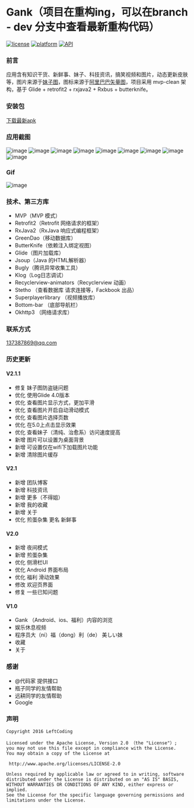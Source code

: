 # Gank（项目在重构ing，可以在branch - dev 分支中查看最新重构代码）

[![license](https://img.shields.io/badge/license-MIT-blue.svg)](https://github.com/leftcoding/GankLy#声明)
[![platform](https://img.shields.io/badge/platform-Android-yellow.svg)](https://www.android.com)
[![API](https://img.shields.io/badge/API-21%2B-blue.svg?style=flat)](https://android-arsenal.com/api?level=21#l21)

### 前言

应用含有知识干货、新鲜事、妹子、科技资讯，搞笑视频和图片，动态更新皮肤等，图片来源于<a href="http://www.mzitu.com/">妹子图</a>，图标来源于<a href="http://iconfont.cn/">阿里巴巴矢量图</a>，项目采用 mvp-clean 架构，基于 Glide + retrofit2 + rxjava2 + Rxbus + butterknife。


### 安装包 
<a href="https://pro-app-qn.fir.im/39d225b22b239c79c88751f3297ec7f4a6057a5c.apk?attname=gankly_2.1.1_8.24.apk_2.1.1.apk&e=1503562220&token=LOvmia8oXF4xnLh0IdH05XMYpH6ENHNpARlmPc-T:kJonnEV5WckLuOeJuA4TACw5U2M=">下载最新apk</a>

### 应用截图
![image](art/1.png)
![image](art/2.png)
![image](art/3.png)
![image](art/4.png)
![image](art/5.png)
![image](art/6.png)
![image](art/7.png)
![image](art/8.png)
![image](art/9.png) 

### Gif
![image](art/1.gif)

### 技术、第三方库
* MVP（MVP 模式）
* Retrofit2（Retrofit 网络请求的框架）
* RxJava2（RxJava 响应式编程框架）
* GreenDao（移动数据库）
* ButterKnife（依赖注入绑定视图）
* Glide（图片加载库）
* Jsoup（Java 的HTML解析器）
* Bugly（腾讯异常收集工具）
* Klog（Log日志调试）
* Recyclerview-animators（Recyclerview 动画）
* Stetho （查看数据库 请求连接等，Fackbook 出品）
* Superplayerlibrary （视频播放库）
* Bottom-bar （底部导航栏）
* Okhttp3 （网络请求库）

### 联系方式
137387869@qq.com

### 历史更新
#### V2.1.1
* 修复 妹子图防盗链问题
* 优化 使用Glide 4.0版本
* 优化 查看图片显示方式，更加平滑
* 优化 查看图片开启自动滑动模式
* 优化 查看图片选择页数
* 优化 在5.0上点击显示效果
* 优化 查看妹子（清纯、治愈系）访问速度提高
* 新增 图片可以设置为桌面背景
* 新增 可设置仅在wifi下加载图片功能
* 新增 清除图片缓存

#### V2.1
* 新增 团队博客
* 新增 科技资讯
* 新增 更多（不得姐）
* 新增 我的收藏
* 新增 关于
* 优化 煎蛋杂集 更名 新鲜事

#### V2.0
* 新增 夜间模式
* 新增 煎蛋杂集
* 优化 侧滑栏UI
* 优化 Android 界面布局
* 优化 福利 滑动效果
* 修改 欢迎页界面
* 修复 一些已知问题

#### V1.0
* Gank （Android、ios、福利）内容的浏览
* 娱乐休息视频
* 程序员大（ni）福（dong）利（de） 美しい妹
* 收藏
* 关于

### 感谢
* @代码家 提供接口
* 瓶子同学的友情帮助
* 远耕同学的友情帮助
* Google

### 声明
    Copyright 2016 LeftCoding

    Licensed under the Apache License, Version 2.0 （the "License"）;
    you may not use this file except in compliance with the License.
    You may obtain a copy of the License at

     http://www.apache.org/licenses/LICENSE-2.0

    Unless required by applicable law or agreed to in writing, software
    distributed under the License is distributed on an "AS IS" BASIS,
    WITHOUT WARRANTIES OR CONDITIONS OF ANY KIND, either express or implied.
    See the License for the specific language governing permissions and
    limitations under the License.

